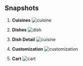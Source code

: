 ## Snapshots

1. **Cuisines**
   ![cuisine](https://github.com/killerone/Easy-Order/blob/master/snapshots/Cuisines.png)

2. **Dishes**
   ![dish](https://github.com/killerone/Easy-Order/blob/master/snapshots/Dishes.png)

3. **Dish Detail**
   ![cuisine](https://github.com/killerone/Easy-Order/blob/master/snapshots/DishDetails.png)

4. **Customization**
   ![customization](https://github.com/killerone/Easy-Order/blob/master/snapshots/Customizations.png)

5. **Cart**
   ![cart](https://github.com/killerone/Easy-Order/blob/master/snapshots/Cart.png)
